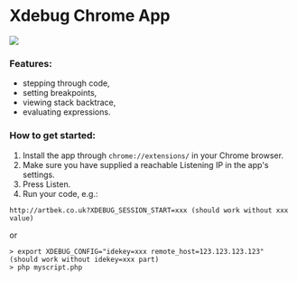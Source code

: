 # Xdebug Chrome App

<img src="https://github.com/artbek/chrome-xdebug-client/blob/master/img/screenshot.png" />

### Features:

- stepping through code,
- setting breakpoints,
- viewing stack backtrace,
- evaluating expressions.

### How to get started:

1. Install the app through `chrome://extensions/` in your Chrome browser.
2. Make sure you have supplied a reachable Listening IP in the app's settings.
3. Press Listen.
4. Run your code, e.g.:

```
http://artbek.co.uk?XDEBUG_SESSION_START=xxx (should work without xxx value)
```
or

```
> export XDEBUG_CONFIG="idekey=xxx remote_host=123.123.123.123" (should work without idekey=xxx part)
> php myscript.php
```


